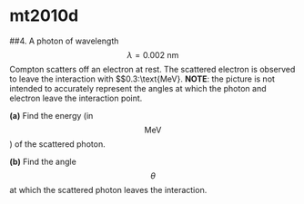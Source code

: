 # mt2010d

##4.
A photon of wavelength $$\lambda=0.002\:\text{nm}$$ Compton scatters off an electron at rest. The scattered electron is observed to leave the interaction with $$0.3\:\text{MeV}. **NOTE**: the picture is not intended to accurately represent the angles at which the photon and electron leave the interaction point.

**(a)** Find the energy (in $$\text{MeV}$$) of the scattered photon.

**(b)** Find the angle $$\theta$$ at which the scattered photon leaves the interaction.